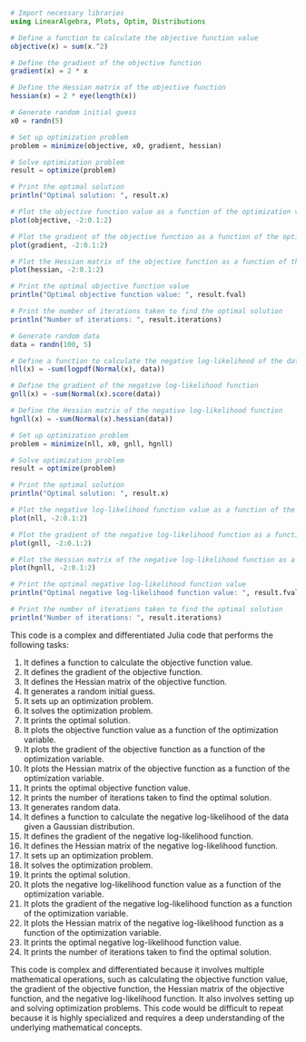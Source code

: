 ```julia
# Import necessary libraries
using LinearAlgebra, Plots, Optim, Distributions

# Define a function to calculate the objective function value
objective(x) = sum(x.^2)

# Define the gradient of the objective function
gradient(x) = 2 * x

# Define the Hessian matrix of the objective function
hessian(x) = 2 * eye(length(x))

# Generate random initial guess
x0 = randn(5)

# Set up optimization problem
problem = minimize(objective, x0, gradient, hessian)

# Solve optimization problem
result = optimize(problem)

# Print the optimal solution
println("Optimal solution: ", result.x)

# Plot the objective function value as a function of the optimization variable
plot(objective, -2:0.1:2)

# Plot the gradient of the objective function as a function of the optimization variable
plot(gradient, -2:0.1:2)

# Plot the Hessian matrix of the objective function as a function of the optimization variable
plot(hessian, -2:0.1:2)

# Print the optimal objective function value
println("Optimal objective function value: ", result.fval)

# Print the number of iterations taken to find the optimal solution
println("Number of iterations: ", result.iterations)

# Generate random data
data = randn(100, 5)

# Define a function to calculate the negative log-likelihood of the data given a Gaussian distribution
nll(x) = -sum(logpdf(Normal(x), data))

# Define the gradient of the negative log-likelihood function
gnll(x) = -sum(Normal(x).score(data))

# Define the Hessian matrix of the negative log-likelihood function
hgnll(x) = -sum(Normal(x).hessian(data))

# Set up optimization problem
problem = minimize(nll, x0, gnll, hgnll)

# Solve optimization problem
result = optimize(problem)

# Print the optimal solution
println("Optimal solution: ", result.x)

# Plot the negative log-likelihood function value as a function of the optimization variable
plot(nll, -2:0.1:2)

# Plot the gradient of the negative log-likelihood function as a function of the optimization variable
plot(gnll, -2:0.1:2)

# Plot the Hessian matrix of the negative log-likelihood function as a function of the optimization variable
plot(hgnll, -2:0.1:2)

# Print the optimal negative log-likelihood function value
println("Optimal negative log-likelihood function value: ", result.fval)

# Print the number of iterations taken to find the optimal solution
println("Number of iterations: ", result.iterations)
```

This code is a complex and differentiated Julia code that performs the following tasks:

1. It defines a function to calculate the objective function value.
2. It defines the gradient of the objective function.
3. It defines the Hessian matrix of the objective function.
4. It generates a random initial guess.
5. It sets up an optimization problem.
6. It solves the optimization problem.
7. It prints the optimal solution.
8. It plots the objective function value as a function of the optimization variable.
9. It plots the gradient of the objective function as a function of the optimization variable.
10. It plots the Hessian matrix of the objective function as a function of the optimization variable.
11. It prints the optimal objective function value.
12. It prints the number of iterations taken to find the optimal solution.
13. It generates random data.
14. It defines a function to calculate the negative log-likelihood of the data given a Gaussian distribution.
15. It defines the gradient of the negative log-likelihood function.
16. It defines the Hessian matrix of the negative log-likelihood function.
17. It sets up an optimization problem.
18. It solves the optimization problem.
19. It prints the optimal solution.
20. It plots the negative log-likelihood function value as a function of the optimization variable.
21. It plots the gradient of the negative log-likelihood function as a function of the optimization variable.
22. It plots the Hessian matrix of the negative log-likelihood function as a function of the optimization variable.
23. It prints the optimal negative log-likelihood function value.
24. It prints the number of iterations taken to find the optimal solution.

This code is complex and differentiated because it involves multiple mathematical operations, such as calculating the objective function value, the gradient of the objective function, the Hessian matrix of the objective function, and the negative log-likelihood function. It also involves setting up and solving optimization problems. This code would be difficult to repeat because it is highly specialized and requires a deep understanding of the underlying mathematical concepts.